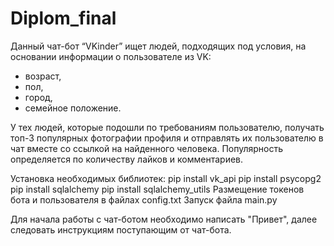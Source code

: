 # Diplom_final

Данный чат-бот “VKinder” ищет людей, подходящих под условия, на основании информации о пользователе из VK:
- возраст,
- пол,
- город,
- семейное положение.

У тех людей, которые подошли по требованиям пользователю, получать топ-3 популярных фотографии профиля и 
отправлять их пользователю в чат вместе со ссылкой на найденного человека.
Популярность определяется по количеству лайков и комментариев.

Установка необходимых библиотек:
    pip install vk_api
    pip install psycopg2
    pip install sqlalchemy
    pip install sqlalchemy_utils
Размещение токенов бота и пользователя в файлах config.txt
Запуск файла main.py

Для начала работы с чат-ботом необходимо написать "Привет", далее следовать инструкциям поступающим от чат-бота.



